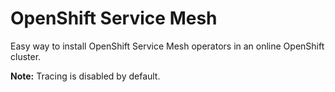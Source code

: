 # OpenShift Service Mesh

Easy way to install OpenShift Service Mesh operators in an online OpenShift cluster.

**Note:** Tracing is disabled by default.
